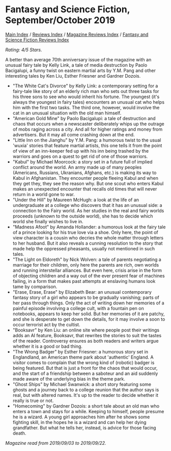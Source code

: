 # Fantasy and Science Fiction, September/October 2019

[Main Index](../../../README.md) / [Reviews Index](../../README.md) / [Magazine Reviews Index](../README.md) / [Fantasy and Science Fiction Reviews Index](README.md)

*Rating: 4/5 Stars.*

A better than average 70th anniversary issue of the magazine with an unusual fairy tale by Kelly Link, a tale of media destruction by Paolo Bacigalupi, a funny twist on eastern martial arts by Y.M. Pang and other interesting tales by Ken Liu, Esther Friesner and Gardner Dozois.

- "The White Cat's Divorce" by Kelly Link: a contemporary setting for a fairy-tale like story of an elderly rich man who sets out three tasks for his three sons to see who would inherit his fortune. The youngest (it's always the youngest in fairy tales) encounters an unusual cat who helps him with the first two tasks. The third one, however, would involve the cat in an unusual situation with the old man himself.
- "American Gold Mine" by Paolo Bacigalupi: a tale of destruction and chaos that occurs when a newscaster deliberately whips up the outrage of mobs raging across a city. And all for higher ratings and money from advertisers. But it may all come crashing down at the end.
- "Little Inn on the Jianghu" by Y.M. Pang: a humorous twist to the usual 'wuxia' stories that feature martial artists, this one tells it from the point of view of an inn-keeper fed up with his inn being trashed by the warriors and goes on a quest to get rid of one of those warriors.
- "Kabul" by Michael Moorcock: a story set in a future full of implied conflict around the world. An army made up of many peoples (Americans, Russians, Ukranians, Afghans, etc.) is making its way to Kabul in Afghanistan. They encounter people fleeing Kabul and when they get they, they see the reason why. But one scout who enters Kabul makes an unexpected encounter that recalls old times that will never return in a world gone to war.
- "Under the Hill" by Maureen McHugh: a look at the life of an undergraduate at a college who discovers that it has an unusual side: a connection to the Fairy world. As her studies in the real and fairy worlds proceeds (unknown to the outside world), she has to decide which world she finally wishes to live in.
- "Madness Afoot" by Amanda Hollander: a humorous look at the fairy tale of a prince looking for his true love via a shoe. Only here, the point of view character is a cousin who decries the whole matter through letters to her husband. But it also reveals a cunning resolution to the story that made help the oppressed pheasants, usually not mentioned in such tales.
- "The Light on Eldoreth" by Nick Wolven: a tale of parents negotiating a marriage for their children, only here the parents are rich, own worlds and running interstellar alliances. But even here, crisis arise in the form of objecting children and a way out of the ever present fear of machines failing, in a form that makes past attempts at enslaving humans look tame by comparison.
- "Erase, Erase, Erase" by Elizabeth Bear: an unusual contemporary fantasy story of a girl who appears to be gradually vanishing; parts of her pass through things. Only the act of writing down her memories of a painful episode involving a college cult, with a fountain pen on notebooks, appears to keep her solid. But her memories of it are patchy, and she is desperate to get down the details, for it may involve a soon to occur terrorist act by the cultist.
- "Booksavr" by Ken Liu: an online site where people post their writings adds an AI feature, Booksavr, that rewrites the stories to suit the tastes of the reader. Controversy ensures as both readers and writers argue whether it is a good or bad thing.
- "The Wrong Badger" by Esther Friesner: a humorous story set in Englandland, an American theme park about 'authentic' England. A visitor comes to complain that the wrong kind of (robotic) badger is being featured. But that is just a front for the chaos that would occur, and the start of a friendship between a saboteur and an aid suddenly made aware of the underlying bias in the theme park.
- "Ghost Ships" by Michael Swanwick: a short story featuring some ghosts and a journey back to a college reunion that the author says is real, but with altered names. It's up to the reader to decide whether it really is true or not.
- "Homecoming" by Gardner Dozois: a short tale about an old man who enters a town and stays for a while. Keeping to himself, people presume he is a wizard. A young girl approaches him after he shows some fighting skill, in the hopes he is a wizard and can help her dying grandfather. But what he tells her, instead, is advice for those facing death.

*Magazine read from 2019/09/03 to 2019/09/22.*
